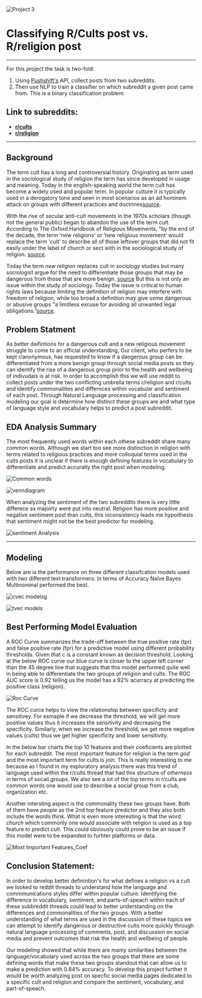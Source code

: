 
![Project 3](https://git.generalassemb.ly/mkdowling/dsir-125/blob/master/Assignments/Projects/Project-Three/Images/CULTS%20vs.%20RELGION.png)



# Classifying R/Cults post vs. R/religion post



--- 


For this project the task is two-fold:
1. Using [Pushshift's](https://github.com/pushshift/api) API, collect posts from two subreddits.
2. Then use NLP to train a classifier on which subreddit a given post came from. This is a binary classification problem.

## Link to subreddits:
- **[r/cults](https://www.reddit.com/r/cults/)** 
- **[r/religion](https://www.reddit.com/r/religion/)**

---


## Background

The term cult has a long and controversial history. Originating as term used in the sociological study of religion the term has since developed in usage and meaning. Today in the english-speaking world the term cult has become a widely used and popular term. In popular culture it is typically used in a derogatory tone and seen in most scenarios as an ad hominem attack on groups with different practices and doctrines[source](https://www.jstor.org/stable/3511972?seq=1). 

With the rise of secular anti-cult movements in the 1970s scholars (though not the general public) began to abandon the use of the term *cult.* According to The Oxford Handbook of Religious Movements, "by the end of the decade, the term 'new religions' or ‘new religious movement’ would replace the term 'cult' to describe all of those leftover groups that did not fit easily under the label of church or sect with in the sociological study of religion. [source](https://en.wikipedia.org/wiki/Cult).

Today the term *new religion* replaces cult in sociology studies but many sociologist argue for the need to differentiate those groups that may be dangerous from those that are more benign. [source](#https://en.wikipedia.org/wiki/Cult) But this is not only an issue within the study of sociology. Today the issue is critical to human rights laws because limiting the definition of religion may interfere with freedom of religion, while too broad a definition may give some dangerous or abusive groups "a limitless excuse for avoiding all unwanted legal obligations.”[source](https://en.wikipedia.org/wiki/Cult).


## Problem Statment
As better deifintions for a dangerous cult and a new religious movement struggle to come to an official understanding, Our client, who perfers to be kept r/anonymous, has requested to know if a dangerous group can be differentiated from a more benign group through social media posts so they can identify the rise of a dangerous group prior to the health and wellbeing of indivudals is at risk. In order to accomplish this we will use reddit to collect posts under the two conflicting umbrella terms r/religion and r/cults and identify commonalities and differnces within vocabular and sentiment of each post. Through Natural Language processing and classification modeling our goal is determine how distinct these groups are and what type of language style and vocabulary helps to predict a post subreddit. 


## EDA Analysis Summary

The most frequently used words within each othese subreddit share many common words. Although we start too see more distinction in religion with terms related to religious practices and more colloquial terms used in the cults posts it is unclear if there is enough defining features in vocabulary to differentiate and predict accuratly the right post when modeling. 

![Common words](https://git.generalassemb.ly/mkdowling/dsir-125/blob/master/Assignments/Projects/Project-Three/Images/Common%20words.png)

![venndiagram](https://git.generalassemb.ly/mkdowling/dsir-125/blob/master/Assignments/Projects/Project-Three/Images/venndiagram.png)

When analyzing the sentiment of the two subreddits there is very little differece as majoirty were put into neutral. Religion has more positive and negative sentiment post than cults, this inconsistency leads me hypoithesis that sentiment might not be the best predictor for modeling.

![sentiment Analysis](https://git.generalassemb.ly/mkdowling/dsir-125/blob/master/Assignments/Projects/Project-Three/Images/sentimentAnalysis.png)

---

## Modeling
Below are is the performance on three different classifcation models used with two different text transformers. In terms of Accuracy Naïve Bayes Multinominal performed the best.

![cvec modelsg](https://git.generalassemb.ly/mkdowling/dsir-125/blob/master/Assignments/Projects/Project-Three/Images/cvecmodels.png)

![tvec models](https://git.generalassemb.ly/mkdowling/dsir-125/blob/master/Assignments/Projects/Project-Three/Images/tvecmodels.png)

## Best Performing Model Evaluation
A ROC Curve summarizes the trade-off between the true positive rate (tpr) and false positive rate (fpr) for a predictive model using different probability thresholds. Given that c is a constant known as decision threshold, Looking at the below ROC curve our blue curve is closer to the upper left corner than the 45 degree line that suggests that this model performed quite well in being able to differentiate the two groups of religion and cults. The ROC AUC score is 0.92 telling us the model has a 92% acurracy at predicting the positive class (religion).

![Roc Curve](https://git.generalassemb.ly/mkdowling/dsir-125/blob/master/Assignments/Projects/Project-Three/Images/RocCurve.png)



The ROC curce helps to view the relationship between specificty and sensitivey. For exmaple if we decrease the threshold, we will get more positive values thus it increases the sensitivity and decreasing the specificity. Similarly, when we increase the threshold, we get more negative values (cults) thus we get higher specificity and lower sensitivity.

In the below bar charts the top 10 features and their coeficients are plotted for each subreddit. The most important feature for religion is the term *god* and the most important term for cults is *join*. This is really interesting to me because as I found in my exploratory analysis there was this trend of language used within the r/cults thread that had this structure of *otherness* in terms of socail groups. We also see a lot of the top terms in r/cults are common words one would use to describe a social group from a club, organization etc. 

Another intersting aspect is the commonality these two groups have. Both of them have *people* as the 2nd top feature predictor and they also both include the words *think*. What is even more interesting is that the word *church* which commonly one would associate with religion is used as a top feature to predict cult. This could obviously could prove to be an issue if this model were to be expanded to furhter platforms or data. 

![Most Important Features_Coef](https://git.generalassemb.ly/mkdowling/dsir-125/blob/master/Assignments/Projects/Project-Three/Images/MostImportantFeatures_Coef.png)


## Conclusion Statement:
In order to develop better definintion's for what defines a religion vs a cult we looked to reddit threads to understand how the language and commmunications styles differ within popular culture. Identifying the difference in vocabulary, sentiment, and parts-of-speach within each of these subbreddit threads could lead to better understanding on the differences and commonalities of the two groups. With a better understanding of what terms are used in the discussion of these topics we can attempt to identify dangerous or destructive cults more quickly through natural language processing of comments, post, and discussion on social media and prevent outcomes that risk the health and wellbeing of people. 

Our modeling showed that while there are mamy similarities between the language/vocabulary used across the two groups that there are some defining words that make these two groups standout that can allow us to make a prediction with 0.84% accuracy. To develop this project further it would be worth analyzing post on specfic social media pages dedicated to a specific cult and religion and compare the sentiment, vocabulary, and part-of-speach. 

